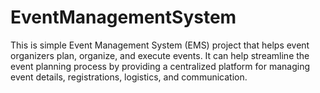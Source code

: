 # EventManagementSystem
This is simple Event Management System (EMS) project that helps event organizers plan, organize, and execute events. It can help streamline the event planning process by providing a centralized platform for managing event details, registrations, logistics, and communication.

